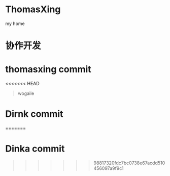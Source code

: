 # ThomasXing
my home
# 协作开发
# thomasxing commit
<<<<<<< HEAD
> wogaile
# Dirnk commit
=======
# Dinka commit
>>>>>>> 98817320fdc7bc0738e67acdd510456097a9f9c1
